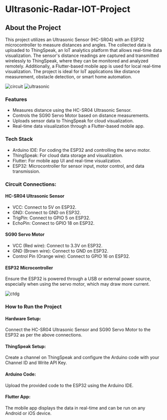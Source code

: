 # Ultrasonic-Radar-IOT-Project
## **About the Project**

This project utilizes an Ultrasonic Sensor (HC-SR04) with an ESP32 microcontroller to measure distances and angles. The collected data is uploaded to ThingSpeak, an IoT analytics platform that allows real-time data visualization. The sensor's distance readings are captured and transmitted wirelessly to ThingSpeak, where they can be monitored and analyzed remotely. Additionally, a Flutter-based mobile app is used for local real-time visualization.
The project is ideal for IoT applications like distance measurement, obstacle detection, or smart home automation.

![circuit](https://github.com/user-attachments/assets/be3003e9-ae3d-4f57-adc6-794e680245e7)
![ultrasonic](https://github.com/user-attachments/assets/b3cb81eb-9ddc-443f-b8dd-501c59ac5b21)

### **Features**

* Measures distance using the HC-SR04 Ultrasonic Sensor.  
* Controls the SG90 Servo Motor based on distance measurements.  
* Uploads sensor data to ThingSpeak for cloud visualization.  
* Real-time data visualization through a Flutter-based mobile app.  

### **Tech Stack**

* Arduino IDE: For coding the ESP32 and controlling the servo motor.  
* ThingSpeak: For cloud data storage and visualization.  
* Flutter: For mobile app UI and real-time visualization.  
* ESP32: Microcontroller for sensor input, motor control, and data transmission.  

### **Circuit Connections:**  
#### HC-SR04 Ultrasonic Sensor

- VCC: Connect to 5V on ESP32.  
- GND: Connect to GND on ESP32.  
- TrigPin: Connect to GPIO 5 on ESP32.  
- EchoPin: Connect to GPIO 18 on ESP32.  

#### SG90 Servo Motor

- VCC (Red wire): Connect to 3.3V on ESP32.  
- GND (Brown wire): Connect to GND on ESP32.  
- Control Pin (Orange wire): Connect to GPIO 16 on ESP32.  

#### ESP32 Microcontroller

Ensure the ESP32 is powered through a USB or external power source, especially when using the servo motor, which may draw more current.

![ctdg](https://github.com/user-attachments/assets/28e3815a-0f46-414d-b773-f236438e0ef0)
### **How to Run the Project**
#### Hardware Setup:
Connect the HC-SR04 Ultrasonic Sensor and SG90 Servo Motor to the ESP32 as per the above connections.
#### ThingSpeak Setup:
Create a channel on ThingSpeak and configure the Arduino code with your Channel ID and Write API Key.
#### Arduino Code: 
Upload the provided code to the ESP32 using the Arduino IDE.
#### Flutter App: 
The mobile app displays the data in real-time and can be run on any Android or iOS device.

